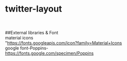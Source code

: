 # twitter-layout <br><br>

##External libraries & Font<br>
material icons<br>
 "https://fonts.googleapis.com/icon?family=Material+Icons<br>
google font-Poppins-<br>
   https://fonts.google.com/specimen/Poppins<br>
